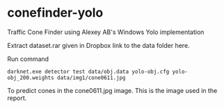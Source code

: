 # conefinder-yolo
Traffic Cone Finder using Alexey AB's Windows Yolo implementation


Extract dataset.rar given in Dropbox link to the data folder here.

Run command

```darknet.exe detector test data/obj.data yolo-obj.cfg yolo-obj_200.weights data/img1/cone0611.jpg```

To predict cones in the cone0611.jpg image. This is the image used in the report.
